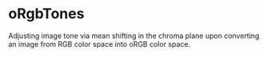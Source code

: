 # oRgbTones
Adjusting image tone via mean shifting in the chroma plane upon converting an image from RGB color space into oRGB color space.
